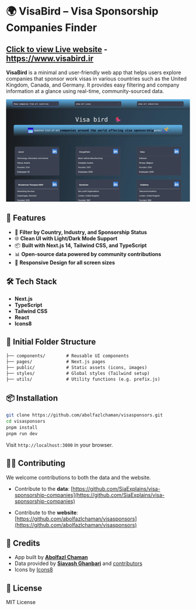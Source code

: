 # 🌍 VisaBird – Visa Sponsorship Companies Finder

## [Click to view Live website](https://www.visabird.ir) - https://www.visabird.ir

**VisaBird** is a minimal and user-friendly web app that helps users explore companies that sponsor work visas in various countries such as the United Kingdom, Canada, and Germany. It provides easy filtering and company information at a glance using real-time, community-sourced data.

![screenshot](./public/main.webp)

## 🚀 Features

* 🔎 **Filter by Country, Industry, and Sponsorship Status**
* 🌐 **Clean UI with Light/Dark Mode Support**
* 📦 **Built with Next.js 14, Tailwind CSS, and TypeScript**
* 📊 **Open-source data powered by community contributions**
* 📱 **Responsive Design for all screen sizes**

## 🛠️ Tech Stack

* **Next.js**
* **TypeScript**
* **Tailwind CSS**
* **React**
* **Icons8**

## 📁 Initial Folder Structure

```
├── components/        # Reusable UI components
├── pages/             # Next.js pages
├── public/            # Static assets (icons, images)
├── styles/            # Global styles (Tailwind setup)
├── utils/             # Utility functions (e.g. prefix.js)
```

## 📦 Installation

```bash
git clone https://github.com/abolfazlchaman/visasponsors.git
cd visasponsors
pnpm install
pnpm run dev
```

Visit `http://localhost:3000` in your browser.

## 🧑‍💻 Contributing

We welcome contributions to both the data and the website.

* Contribute to the **data**:
  [https://github.com/SiaExplains/visa-sponsorship-companies](https://github.com/SiaExplains/visa-sponsorship-companies)

* Contribute to the **website**:
  [https://github.com/abolfazlchaman/visasponsors](https://github.com/abolfazlchaman/visasponsors)

## 🙏 Credits

* App built by [**Abolfazl Chaman**](https://github.com/abolfazlchaman)
* Data provided by [**Siavash Ghanbari**](https://github.com/SiaExplains) and [contributors](https://github.com/SiaExplains/visa-sponsorship-companies#contributors)
* Icons by [Icons8](https://icons8.com)

## 📜 License

MIT License
